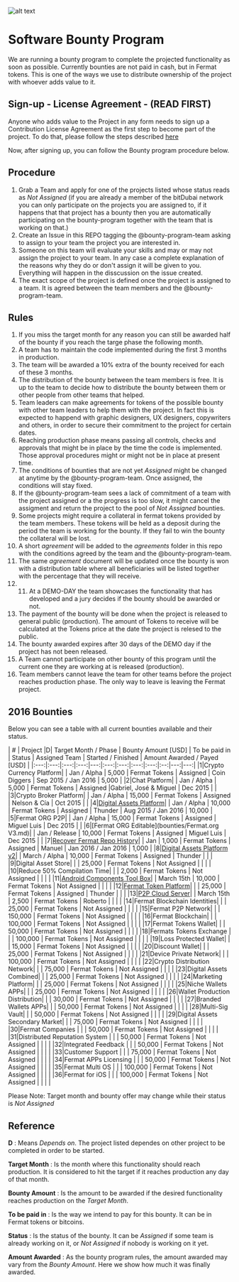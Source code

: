 ![alt text](https://github.com/bitDubai/media-kit/blob/master/MediaKit/Fermat%20Branding/Fermat%20Logotype/Fermat_Logo_3D.png "Fermat Logo")

# Software Bounty Program

We are running a bounty program to complete the projected functionality as soon as possible. Currently bounties are not paid in cash, but in Fermat tokens. This is one of the ways we use to distribute ownership of the project with whoever adds value to it. 

## Sign-up - License Agreement - (READ FIRST)
Anyone who adds value to the Project in any form needs to sign up a Contribution License Agreement as the first step to become part of the project. To do that, please follow the steps described [here](https://github.com/bitDubai/contribution-program/tree/master/license-agreements/README.md) 

Now, after signing up,  you can follow the Bounty program procedure below.

## Procedure

1. Grab a Team and apply for one of the projects listed whose status reads as _Not Assigned_ (if you are already a member of the bitDubai network you can only participate on the projects you are assigned to, if it happens that that project has a bounty then you are automatically participating on the bounty-program together with the team that is working on that.)
2. Create an Issue in this REPO tagging the @bounty-program-team asking to assign to your team the project you are interested in.
3. Someone on this team will evaluate your skills and may or may not assign the project to your team. In any case a complete explanation of the reasons why they do or don't assign it will be given to you. Everything will happen in the disscussion on the issue created.
4. The exact scope of the project is defined once the project is assigned to a team. It is agreed between the team members and the @bounty-program-team.

## Rules

1. If you miss the target month for any reason you can still be awarded half of the bounty if you reach the targe phase the following month.
2. A team has to maintain the code implemented during the first 3 months in production. 
3. The team will be awarded a 10% extra of the bounty received for each of these 3 months.
4. The distribution of the bounty between the team members is free. It is up to the team to decide how to distribute the bounty between them or other people from other teams that helped.
5. Team leaders can make agreements for tokens of the possible bounty with other team leaders to help them with the project. In fact this is expected to happend with graphic designers, UX designers, copywriters and others, in order to secure their commitment to the project for certain dates.
6. Reaching production phase means passing all controls, checks and approvals that might be in place by the time the code is implemented. Those approval procedures might or might not be in place at present time.
7. The conditions of bounties that are not yet _Assigned_ might be changed at anytime by the @bounty-program-team. Once assigned, the conditions will stay fixed.
8. If the @bounty-program-team sees a lack of commitment of a team with the project assigned or a the progress is too slow, it might cancel the assigment and return the project to the pool of _Not Assigned_ bounties.
9. Some projects might require a collateral in fermat tokens provided by the team members. These tokens will be held as a deposit during the period the team is working for the bounty. If they fail to win the bounty the collateral will be lost.
10. A short _agreement_ will be added to the _agreements_ folder in this repo with the conditions agreed by the team and the @bounty-program-team.
11. The same _agreement_ document will be updated once the bounty is won with a distribution table where all beneficiaries will be listed together with the percentage that they will receive.
12. 11. At a DEMO-DAY the team showcases the functionality that has developed and a jury decides if the bounty should be awarded or not.
13. The payment of the bounty will be done when the project is released to general public (production). The amount of Tokens to receive will be calculated at the Tokens price at the date the project is relesed to the public.
14. The bounty awarded expires after 30 days of the DEMO day if the project has not been released.
15. A Team cannot participate on other bounty of this program until the current one they are working at is released (production).
16. Team members cannot leave the team for other teams before the project reaches production phase. The only way to leave is leaving the Fermat project.

## 2016 Bounties

Below you can see a table with all current bounties available and their status. 

| # | Project |D|  Target Month / Phase | Bounty Amount [USD] | To be paid in | Status | Assigned Team | Started / Finished | Amount Awarded / Payed [USD] |
|:---:|:---:|:---:|:---:|---:|:---:|:---:|:---:|:---:|:--:|---:|---:|
|1|Crypto Currency Platform|  | Jan / Alpha | 5,000 | Fermat Tokens | Assigned | Coin Diggers | Sep 2015 / Jan 2016 | 5,000 | 
|2|Chat Platform|  | Jan / Alpha  | 5,000 | Fermat Tokens | Assigned |Gabriel, José & Miguel | Dec 2015 | | 
|3|Crypto Broker Platform| | Jan / Alpha | 15,000 | Fermat Tokens | Assigned | Nelson & Cía | Oct 2015 | | 
|4|[Digital Assets Platform](https://github.com/bitDubai/bounty-program/blob/master/bounties/Digital-Asset-Platform.md)| | Jan / Alpha | 10,000 | Fermat Tokens | Assigned | Thunder | Aug 2015 / Jan 2016 | 10,000 | 
|5|Fermat ORG P2P| | Jan / Alpha | 15,000 | Fermat Tokens | Assigned | Miguel Luis | Dec 2015 | | 
|6|[Fermat ORG Editable](bounties/Fermat.org V3.md)| | Jan / Release | 10,000 | Fermat Tokens | Assigned | Miguel Luis | Dec 2015 | |
|7|[Recover Fermat Repo History](https://github.com/Fermat-ORG/bounty-program/blob/master/bounties/Recover-FermatRepoHistory.md)|  | Jan | 1,000 | Fermat Tokens | Assigned | Manuel | Jan 2016 / Jan 2016 | 1,000 | 
|8|[Digital Assets Platform v2](https://github.com/bitDubai/bounty-program/blob/master/bounties/Digital%20Assets%20Platform%20v2.md)| | March / Alpha | 10,000 | Fermat Tokens | Assigned | Thunder  | | | 
|9|Digital Asset Store|  | | 25,000 | Fermat Tokens | Not Assigned | | | | 
|10|Reduce 50% Compilation Time|  | | 2,000 | Fermat Tokens | Not Assigned | | | | 
|11|[Android Components Tool Box](https://github.com/bitDubai/bounty-program/blob/master/bounties/Android_Toolbox_v1.md)|  | March 15th | 10,000 | Fermat Tokens | Not Assigned | | | | 
|12|[Fermat Token Platform](https://github.com/bitDubai/bounty-program/blob/master/bounties/Fermat-Token-Platform.md)|  | | 25,000 | Fermat Tokens | Assigned | Thunder | | | 
|13|[P2P Cloud Server](https://github.com/Rart3001/bounty-program/blob/master/bounties/P2P_Cloud_Server_v1.md)|  | March 15th | 2,500 | Fermat Tokens | Roberto | | | | 
|14|Fermat Blockchain Identities|  | | 25,000 | Fermat Tokens | Not Assigned | | | | 
|15|Fermat P2P Network| | | 150,000 | Fermat Tokens | Not Assigned | | | | 
|16|Fermat Blockchain| |  | 100,000 | Fermat Tokens | Not Assigned | | | | 
|17|Fermat Tokens Wallet| | | 50,000 | Fermat Tokens | Not Assigned | | | | 
|18|Fermats Tokens Exchange |  | | 100,000 | Fermat Tokens | Not Assigned | | | | 
|19|Loss Protected Wallet|  | | 15,000 | Fermat Tokens | Not Assigned | | | | 
|20|Discount Wallet|  | | 25,000 | Fermat Tokens | Not Assigned | | | | 
|21|Device Private Network| | | 100,000 | Fermat Tokens | Not Assigned | | | | 
|22|Crypto Distribution Network|  | | 75,000 | Fermat Tokens | Not Assigned | | | | 
|23|Digital Assets Combined|  | | 25,000 | Fermat Tokens | Not Assigned | | | | 
|24|Marketing Platform|  | | 25,000 | Fermat Tokens | Not Assigned | | | | 
|25|Niche Wallets APPs| | | 25,000 | Fermat Tokens | Not Assigned | | | | 
|26|Wallet Production Distribution| | | 30,000 | Fermat Tokens | Not Assigned | | | | 
|27|Branded Wallets APPs|  | | 50,000 | Fermat Tokens | Not Assigned | | | | 
|28|Multi-Sig Vault|  | | 50,000 | Fermat Tokens | Not Assigned | | | | 
|29|Digital Assets Secondary Market|  |  | 75,000 | Fermat Tokens | Not Assigned | | | | 
|30|Fermat Companies |  |  | 50,000 | Fermat Tokens | Not Assigned | | | | 
|31|Distributed Reputation System |  |  | 50,000 | Fermat Tokens | Not Assigned | | | | 
|32|Integrated Feedback |  |  | 50,000 | Fermat Tokens | Not Assigned | | | | 
|33|Customer Support |  |  | 75,000 | Fermat Tokens | Not Assigned | | | | 
|34|Fermat APPs Licensing | | | 50,000 | Fermat Tokens | Not Assigned | | | | 
|35|Fermat Multi OS | | | 100,000 | Fermat Tokens | Not Assigned | | | | 
|36|Fermat for iOS | |  | 100,000 | Fermat Tokens | Not Assigned | | | | 



Please Note: Target month and bounty offer may change while their status is _Not Assigned_

## Reference 

**D** : Means _Depends on_. The project listed dependes on other project to be completed in order to be started. 

**Target Month** : Is the month where this functionality should reach production. It is considered to hit the target if it reaches production any day of that month.

**Bounty Amount** : Is the amount to be awarded if the desired functionality reaches production on the _Target Month_. 

**To be paid in** : Is the way we intend to pay for this bounty. It can be in Fermat tokens or bitcoins.

**Status** : Is the status of the bounty. It can be _Assigned_ if some team is already working on it, or _Not Assigned_ if nobody is working on it yet.

**Amount Awarded** : As the bounty program rules, the amount awarded may vary from the _Bounty Amount_. Here we show how much it was finally awarded.
